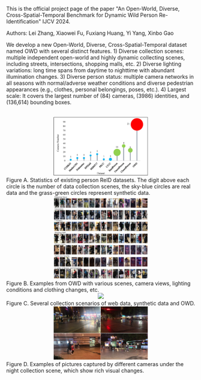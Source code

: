 This is the official project page of the paper "An Open-World, Diverse, Cross-Spatial-Temporal Benchmark for Dynamic Wild Person Re-Identification" IJCV 2024. 


Authors: Lei Zhang, Xiaowei Fu, Fuxiang Huang, Yi Yang, Xinbo Gao


We develop a new Open-World, Diverse, Cross-Spatial-Temporal dataset named OWD with several distinct features. 1) Diverse collection scenes: multiple independent open-world and highly dynamic collecting scenes, including streets, intersections, shopping malls, etc. 2) Diverse lighting variations: long time spans from daytime to nighttime with abundant illumination changes. 3) Diverse person status: multiple camera networks in all seasons with normal/adverse weather conditions and diverse pedestrian appearances (e.g., clothes, personal belongings, poses, etc.). 4) Largest scale: It covers the largest number of (84) cameras, (3986) identities, and (136,614) bounding boxes. 


<br>
<div align=center>
<img src="figures/figure1.jpg" width="50%">
</div>
Figure A. Statistics of existing person ReID datasets. The digit above each circle is the number of data collection scenes, the sky-blue circles are real data and the grass-green circles represent synthetic data.



<br>
<div align=center>
<img src="figures/figure3.jpeg" width="50%">
</div>
Figure B. Examples from OWD with various scenes, camera views, lighting conditions and clothing changes, etc.



<br>
<div align=center>
<img src="figures/figure5.jpeg" width="50%">
</div>
Figure C. Several collection scenarios of web data, synthetic data and OWD.



<br>
<div align=center>
<img src="figures/figure6.jpeg" width="50%">
</div>
Figure D. Examples of pictures captured by different cameras under the night collection scene, which show rich visual changes.
